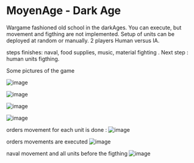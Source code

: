 # MoyenAge - Dark Age
Wargame fashioned old school in the darkAges. You can execute, but movement and figthing are 
not implemented.  Setup of units can be deployed at random or manually. 2 players Human versus
IA.

 steps finishes: naval, food supplies, music, material fighting  . Next step :  human units figthing.


Some pictures of the game

![image](https://github.com/user-attachments/assets/eb0720bd-ea9f-4f2b-bcdb-2b55e2c8e319)


![image](https://github.com/user-attachments/assets/35dd166d-94e3-44fe-8765-ea6d8f3866b9)

![image](https://github.com/user-attachments/assets/042582eb-4936-4f64-8de0-85fa4fdbd475)

![image](https://github.com/user-attachments/assets/468fbfa0-d2c4-434c-88a2-988c4f948a37)

orders movement for each unit is done :
![image](https://github.com/user-attachments/assets/eadd40b4-5dc8-4c95-8a6e-1668f2d4b95d)

orders movements are executed 
![image](https://github.com/user-attachments/assets/16a80d27-f324-4e47-a0f4-a61ee770c2a2)

naval movement  and all units before the figthing
![image](https://github.com/user-attachments/assets/bf9c3c46-7d30-4c2d-9c0d-2b3288b6d1c6)






